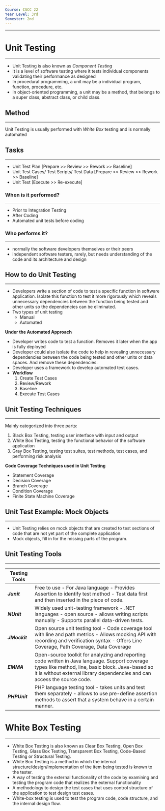 ```yaml
---
Course: CSCC 22
Year Level: 3rd
Semester: 2nd
---
```

---

# Unit Testing
---
- Unit Testing is also known as *Component Testing*
- It is a level of software testing where it tests individual components validating their performance as designed
- In procedural programming, a unit may be a individual program, function, procedure, etc.
- In object-oriented programming, a unit may be a method, that belongs to a super class, abstract class, or child class.

## Method
---
Unit Testing is usually performed with *White Box* testing and is normally automated

## Tasks
---
- Unit Test Plan [Prepare >> Review >> Rework >> Baseline]
- Unit Test Cases/ Test Scripts/ Test Data [Prepare >> Review >> Rework >> Baseline]
- Unit Test [Execute >> Re-execute]

### When is it performed?
---
- Prior to Integration Testing
- After Coding
- Automated unit tests before coding

### Who performs it?
---
- normally the software developers themselves or their peers
- independent software testers, rarely, but needs understanding of the code and its architecture and design

## How to do Unit Testing
---
- Developers write a section of code to test a specific function in software application. Isolate this function to test it more rigorously which reveals unnecessary dependencies between the function being tested and other units so the dependencies can be eliminated.
- Two types of unit testing
	- Manual
	- Automated

**Under the Automated Approach**
- Developer writes code to test a function. Removes it later when the app is fully deployed
- Developer could also isolate the code to help in revealing unnecessary dependencies between the code being tested and other units or data spaces. And remove these dependencies.
- Developer uses a framework to develop automated test cases.
- **Workflow**
	1. Create Test Cases
	2. Review/Rework
	3. Baseline
	4. Execute Test Cases

## Unit Testing Techniques
---
Mainly categorized into three parts:
1. Black Box Testing, testing user interface with input and output
2. White Box Testing, testing the functional behavior of the software application
3. Gray Box Testing, testing test suites, test methods, test cases, and performing risk analysis

**Code Coverage Techniques used in Unit Testing**
- Statement Coverage
- Decision Coverage
- Branch Coverage
- Condition Coverage
- Finite State Machine Coverage

## Unit Test Example: Mock Objects
---
- Unit Testing relies on mock objects that are created to test sections of code that are not yet part of the complete application
- Mock objects, fill in for the missing parts of the program.

## Unit Testing Tools
---

| Testing Tools |                                                                                                                                                                                                                                 |
| ------------- | ------------------------------------------------------------------------------------------------------------------------------------------------------------------------------------------------------------------------------- |
| ***Junit***   | Free to use - For Java language - Provides Assertion to identify test method - Test data first and then inserted in the piece of code.                                                                                          |
| ***NUnit***   | Widely used unit-testing framework - .NET languages - open source - allows writing scripts manually - Supports parallel data-driven tests.                                                                                      |
| ***JMockit*** | Open source unit testing tool - Code coverage tool with line and path metrics - Allows mocking API with recording and verification syntax - Offers Line Coverage, Path Coverage, Data Coverage                                  |
| ***EMMA***    | Open-source toolkit for analyzing and reporting code written in Java language. Support coverage types like method, line, basic block. Java-based so it is without external library dependencies and can access the source code. |
| ***PHPUnit*** | PHP language testing tool - takes units and test them separately - allows to use pre-define assertion methods to assert that a system behave in a certain manner.                                                               |

# White Box Testing
---
- White Box Testing is also known as Clear Box Testing, Open Box Testing, Glass Box Testing, Transparent Box Testing, Code-Based Testing or Structural Testing.
- White Box Testing is a method in which the internal structure/design/implementation of the item being tested is known to the tester.
- A way of testing the external functionality of the code by examining and testing the program code that realizes the external functionality
- A methodology to design the test cases that uses control structure of the application to test design test cases.
- White-box testing is used to test the program code, code structure, and the internal design flow.